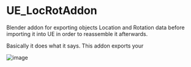 # UE_LocRotAddon
Blender addon for exporting objects Location and Rotation data before importing it into UE in order to reassemble it afterwards.

Basically it does what it says. This addon exports your 

![image](https://github.com/nineteenss/UE_LocRotAddon/assets/26834864/7511ba3c-613f-4c34-81bf-025253d89087)

